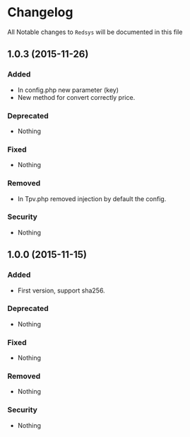 # Changelog

All Notable changes to `Redsys` will be documented in this file
## 1.0.3 (2015-11-26)

### Added
- In config.php new parameter (key)
- New method for convert correctly price.
 
### Deprecated
- Nothing

### Fixed
- Nothing

### Removed
- In Tpv.php removed injection by default the config.

### Security
- Nothing

## 1.0.0 (2015-11-15)

### Added
- First version, support sha256.

### Deprecated
- Nothing

### Fixed
- Nothing

### Removed
- Nothing

### Security
- Nothing
